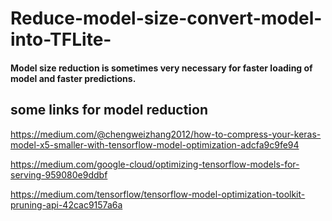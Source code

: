 # Reduce-model-size-convert-model-into-TFLite-

#### Model size reduction is sometimes very necessary for faster loading of model and faster predictions.

## some links for model reduction

https://medium.com/@chengweizhang2012/how-to-compress-your-keras-model-x5-smaller-with-tensorflow-model-optimization-adcfa9c9fe94

https://medium.com/google-cloud/optimizing-tensorflow-models-for-serving-959080e9ddbf

https://medium.com/tensorflow/tensorflow-model-optimization-toolkit-pruning-api-42cac9157a6a
